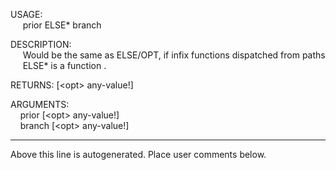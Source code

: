 USAGE:  
&nbsp;&nbsp;&nbsp;&nbsp;&nbsp;prior&nbsp;ELSE*&nbsp;branch  
  
DESCRIPTION:  
&nbsp;&nbsp;&nbsp;&nbsp;&nbsp;Would&nbsp;be&nbsp;the&nbsp;same&nbsp;as&nbsp;ELSE/OPT,&nbsp;if&nbsp;infix&nbsp;functions&nbsp;dispatched&nbsp;from&nbsp;paths  
&nbsp;&nbsp;&nbsp;&nbsp;&nbsp;ELSE*&nbsp;is&nbsp;a&nbsp;function&nbsp;.  
  
RETURNS:&nbsp;[&lt;opt&gt;&nbsp;any-value!]  
  
ARGUMENTS:  
&nbsp;&nbsp;&nbsp;&nbsp;prior&nbsp;[&lt;opt&gt;&nbsp;any-value!]  
&nbsp;&nbsp;&nbsp;&nbsp;branch&nbsp;[&lt;opt&gt;&nbsp;any-value!]  
___
Above this line is autogenerated. Place user comments below.